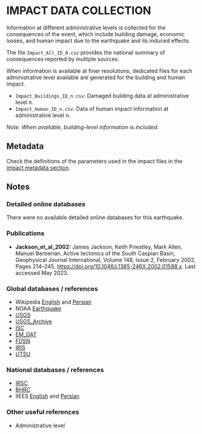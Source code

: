 # IMPACT DATA COLLECTION


Information at different administrative levels is collected for the consequences of the event, 
which include building damage, economic losses, and human impact due to the earthquake and its induced effects.

The file `Impact_All_ID_0.csv` provides the national summary of consequences reported by multiple sources.

When information is available at finer resolutions, dedicated files for each administrative level
available are generated for the building and human impact.

- `Impact_Buildings_ID_n.csv`: Damaged building data at administrative level n.
- `Impact_Human_ID_n.csv`: Data of human impact information at administrative level n.

_Note: When available, building-level information is included._


## Metadata

Check the definitions of the parameters used in the impact files in the [impact metadata section](https://gitlab.openquake.org/risk/ecd/-/blob/main/metadata.md#impact-data).


## Notes



### Detailed online databases
There were no available detailed online databases for this earthquake.


### Publications
- **Jackson_et_al_2002:** James Jackson, Keith Priestley, Mark Allen, Manuel Berberian, Active tectonics of the South Caspian Basin, Geophysical Journal International, Volume 148, Issue 2, February 2002, Pages 214–245, https://doi.org/10.1046/j.1365-246X.2002.01588.x. Last accessed May 2023.


### Global databases / references
- Wikipedia [English](https://en.wikipedia.org/wiki/1997_Ardabil_earthquake) and [Persian](https://fa.wikipedia.org/wiki/%D8%B2%D9%85%DB%8C%D9%86%E2%80%8C%D9%84%D8%B1%D8%B2%D9%87_%DB%B1%DB%B3%DB%B7%DB%B5_%D8%A7%D8%B1%D8%AF%D8%A8%DB%8C%D9%84)
- NOAA [Earthquake](https://www.ngdc.noaa.gov/hazel/view/hazards/earthquake/event-more-info/5450)
- [USGS](https://earthquake.usgs.gov/earthquakes/eventpage/iscgem1013321/executive)
- [USGS_Archive](https://web.archive.org/web/20081004192030/http://earthquake.usgs.gov/eqcenter/eqarchives/significant/sig_1997.php)
- [ISC](http://isc-mirror.iris.washington.edu/cgi-bin/FormatBibprint.pl?evid=1013321)
- [EM_DAT](https://public.emdat.be/data)
- [FDSN](http://fdsn.adc1.iris.edu/networks/detail/I1/)
- [IRIS](http://isc-mirror.iris.washington.edu/cgi-bin/FormatBibprint.pl?evid=1013321)
- [UTSU](https://iisee.kenken.go.jp/cgi-bin/utsu/result_eng.cgi)


### National databases / references
- [IRSC](http://irsc.ut.ac.ir/focal.php?year=2017&month=11)
- [BHRC](https://www.bhrc.ac.ir/en)
- IIEES [English](http://www.iiees.ac.ir/en/golestan-ardebil-earthquake-of-28-february-1997-mw-6-1/) and [Persian](http://www.iiees.ac.ir/fa/%d8%b2%d9%85%db%8c%d9%86%e2%80%8c%d9%84%d8%b1%d8%b2%d9%87-10-%d8%a7%d8%b3%d9%81%d9%86%d8%af-1375-28-%d9%81%d9%88%d8%b1%db%8c%d9%87-1997-%da%af%d9%84%d8%b3%d8%aa%d8%a7%d9%86-%d8%a7%d8%b1%d8%af%d8%a8/)


### Other useful references
- Administrative level